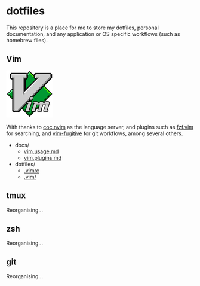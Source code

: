 # dotfiles

This repository is a place for me to store my dotfiles, personal documentation, and any application or OS specific workflows (such as homebrew files).



## Vim

![Vim](./docs/assets/vim.png)

With thanks to [coc.nvim](https://github.com/neoclide/coc.nvim) as the language server, and plugins such as [fzf.vim](https://github.com/junegunn/fzf.vim) for searching, and [vim-fugitive](https://github.com/tpope/vim-fugitive) for git workflows, among several others.

* docs/
  * [vim.usage.md](./docs/vim.usage.md)
  * [vim.plugins.md](./docs/vim.plugins.md)
* dotfiles/
  * [.vimrc](./dotfiles/.vimrc) 
  * [.vim/](./dotfiles/.vim/)



## tmux

Reorganising...



## zsh

Reorganising...



## git

Reorganising...
